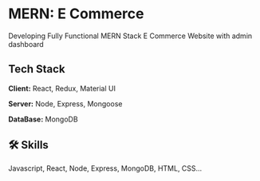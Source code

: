 
# MERN: E Commerce 

Developing Fully Functional MERN Stack E Commerce Website with admin dashboard 

## Tech Stack

**Client:** React, Redux, Material UI

**Server:** Node, Express, Mongoose

**DataBase:** MongoDB


## 🛠 Skills
Javascript, React, Node, Express, MongoDB, HTML, CSS...

